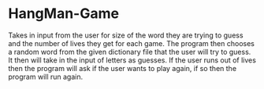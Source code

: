# HangMan-Game
Takes in input from the user for size of the word they are trying to guess and the number of lives they get for each game. The program then chooses a random word from the given dictionary file that the user will try to guess.
It then will take in the input of letters as guesses.
If the user runs out of lives then the program will ask if the user wants to play again, if so then the program will run again.
